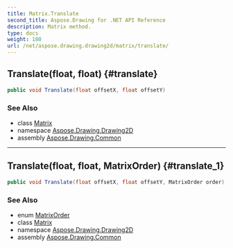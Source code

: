 ```yaml
---
title: Matrix.Translate
second_title: Aspose.Drawing for .NET API Reference
description: Matrix method. 
type: docs
weight: 180
url: /net/aspose.drawing.drawing2d/matrix/translate/
---
```

## Translate(float, float) {#translate}

```csharp
public void Translate(float offsetX, float offsetY)
```

### See Also

* class [Matrix](../)
* namespace [Aspose.Drawing.Drawing2D](../../matrix/)
* assembly [Aspose.Drawing.Common](../../../)

---

## Translate(float, float, MatrixOrder) {#translate_1}

```csharp
public void Translate(float offsetX, float offsetY, MatrixOrder order)
```

### See Also

* enum [MatrixOrder](../../matrixorder/)
* class [Matrix](../)
* namespace [Aspose.Drawing.Drawing2D](../../matrix/)
* assembly [Aspose.Drawing.Common](../../../)


